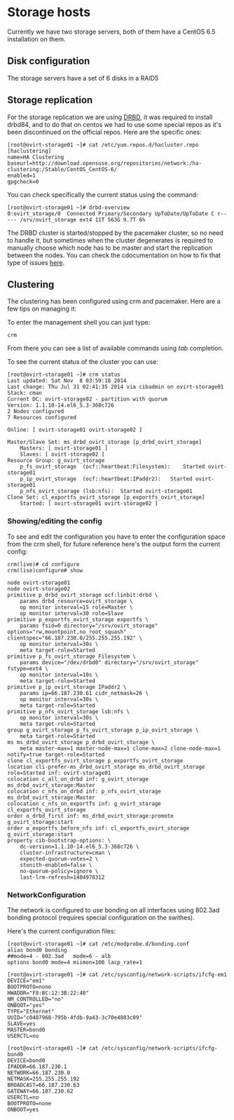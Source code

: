 Storage hosts
================
Currently we have two storage servers, both of them have a CentOS 6.5
installation on them.

Disk configuration
-------------

The storage servers have a set of 6 disks in a RAID5


Storage replication
--------------------
For the storage replication we are using [DRBD][drbd_src], it was required to
install drbd84, and to do that on centos we had to use some special
repos as it's been discontinued on the official repos. Here are the
specific ones:

    [root@ovirt-storage01 ~]# cat /etc/yum.repos.d/hacluster.repo
    [haclustering]
    name=HA Clustering
    baseurl=http://download.opensuse.org/repositories/network:/ha-clustering:/Stable/CentOS_CentOS-6/
    enabled=1
    gpgcheck=0

You can check specifically the current status using the command:

    [root@ovirt-storage01 ~]# drbd-overview
    0:ovirt_storage/0  Connected Primary/Secondary UpToDate/UpToDate C r----- /srv/ovirt_storage ext4 11T 563G 9.7T 6% 

The DRBD cluster is started/stopped by the pacemaker cluster, so no
need to handle it, but sometimes when the cluster degenerates is
required to manually choose which node has to be master and start the
replication between the nodes. You can check the cdocumentation on how
to fix that type of issues [here][drbd_fix].


  [drbd_src]: http://www.drbd.org/users-guide/
  [drbd_fix]: http://www.drbd.org/users-guide/ch-troubleshooting.html

Clustering
---------
The clustering has been configured using crm and pacemaker. Here are a
few tips on managing it:

To enter the management shell you can just type:

    crm

From there you can see a list of available commands using _tab_
completion.

To see the current status of the cluster you can use:

    [root@ovirt-storage01 ~]# crm status
    Last updated: Sat Nov  8 03:59:18 2014
    Last change: Thu Jul 31 02:41:35 2014 via cibadmin on ovirt-storage01
    Stack: cman
    Current DC: ovirt-storage02 - partition with quorum
    Version: 1.1.10-14.el6_5.3-368c726
    2 Nodes configured
    7 Resources configured
    
    Online: [ ovirt-storage01 ovirt-storage02 ]
    
    Master/Slave Set: ms_drbd_ovirt_storage [p_drbd_ovirt_storage]
        Masters: [ ovirt-storage01 ]
        Slaves: [ ovirt-storage02 ]
    Resource Group: g_ovirt_storage
        p_fs_ovirt_storage	(ocf::heartbeat:Filesystem):	Started ovirt-storage01 
        p_ip_ovirt_storage	(ocf::heartbeat:IPaddr2):	Started ovirt-storage01 
        p_nfs_ovirt_storage	(lsb:nfs):	Started ovirt-storage01
    Clone Set: cl_exportfs_ovirt_storage [p_exportfs_ovirt_storage]
        Started: [ ovirt-storage01 ovirt-storage02 ]



### Showing/editing the config ###

To see and edit the configuration you have to enter the configuration
space from the crm shell, for future reference here's the output form
the current config:

    crm(live)# cd configure
    crm(lise)configure# show

    node ovirt-storage01
    node ovirt-storage02
    primitive p_drbd_ovirt_storage ocf:linbit:drbd \
        params drbd_resource=ovirt_storage \
        op monitor interval=15 role=Master \
        op monitor interval=30 role=Slave
    primitive p_exportfs_ovirt_storage exportfs \
        params fsid=0 directory="/srv/ovirt_storage" options="rw,mountpoint,no_root_squash" clientspec="66.187.230.0/255.255.255.192" \
        op monitor interval=30s \
        meta target-role=Started
    primitive p_fs_ovirt_storage Filesystem \
        params device="/dev/drbd0" directory="/srv/ovirt_storage" fstype=ext4 \
        op monitor interval=10s \
        meta target-role=Started
    primitive p_ip_ovirt_storage IPaddr2 \
        params ip=66.187.230.61 cidr_netmask=26 \
        op monitor interval=30s \
        meta target-role=Started
    primitive p_nfs_ovirt_storage lsb:nfs \
        op monitor interval=30s \
        meta target-role=Started
    group g_ovirt_storage p_fs_ovirt_storage p_ip_ovirt_storage \
        meta target-role=Started
    ms ms_drbd_ovirt_storage p_drbd_ovirt_storage \
        meta master-max=1 master-node-max=1 clone-max=2 clone-node-max=1 notify=true target-role=Started
    clone cl_exportfs_ovirt_storage p_exportfs_ovirt_storage
    location cli-prefer-ms_drbd_ovirt_storage ms_drbd_ovirt_storage role=Started inf: ovirt-storage01
    colocation c_all_on_drbd inf: g_ovirt_storage ms_drbd_ovirt_storage:Master
    colocation c_nfs_on_drbd inf: p_nfs_ovirt_storage ms_drbd_ovirt_storage:Master
    colocation c_nfs_on_exportfs inf: g_ovirt_storage cl_exportfs_ovirt_storage
    order o_drbd_first inf: ms_drbd_ovirt_storage:promote g_ovirt_storage:start
    order o_exportfs_before_nfs inf: cl_exportfs_ovirt_storage g_ovirt_storage:start
    property cib-bootstrap-options: \
        dc-version=1.1.10-14.el6_5.3-368c726 \
        cluster-infrastructure=cman \
        expected-quorum-votes=2 \
        stonith-enabled=false \
        no-quorum-policy=ignore \
        last-lrm-refresh=1404978312


### NetworkConfiguration ###

The network is configured to use bonding on all interfaces using
802.3ad bonding protocol (requires special configuration on the
swithes).

Here's the current configuration files:

    [root@ovirt-storage01 ~]# cat /etc/modprobe.d/bonding.conf
    alias bond0 bonding
    ##mode=4 - 802.3ad   mode=6 - alb
    options bond0 mode=4 miimon=100 lacp_rate=1

    [root@ovirt-storage01 ~]# cat /etc/sysconfig/network-scripts/ifcfg-em1
    DEVICE="em1"
    BOOTPROTO=none
    HWADDR="F8:BC:12:3B:22:40"
    NM_CONTROLLED="no"
    ONBOOT="yes"
    TYPE="Ethernet"
    UUID="c0407968-795b-4fdb-9a43-3c70e4803c09"
    SLAVE=yes
    MASTER=bond0
    USERCTL=no

    [root@ovirt-storage01 ~]# cat /etc/sysconfig/network-scripts/ifcfg-bond0
    DEVICE=bond0
    IPADDR=66.187.230.1
    NETWORK=66.187.230.0
    NETMASK=255.255.255.192
    BROADCAST=66.187.230.63
    GATEWAY=66.187.230.62
    USERCTL=no
    BOOTPROTO=none
    ONBOOT=yes
